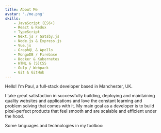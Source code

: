 ```yaml
---
title: About Me
avatar: './me.png'
skills:
    - JavaScript (ES6+)
    - React & Redux
    - TypeScript
    - Next.js / Gatsby.js
    - Node.js & Express.js
    - Vue.js
    - GraphQL & Apollo
    - MongoDB / Firebase
    - Docker & Kubernetes
    - HTML & (S)CSS
    - Gulp / Webpack
    - Git & GitHub
---
```


Hello! I'm Paul, a full-stack developer based in Manchester, UK.

I take great satisfaction in successfully building, deploying and maintaining quality websites and applications and love the constant learning and problem solving that comes with it. My main goal as a developer is to build pixel-perfect products that feel smooth and are scalable and efficient under the hood.

Some languages and technologies in my toolbox:
